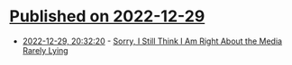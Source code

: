 # [Published on 2022-12-29](index.md)

* [2022-12-29, 20:32:20](https://news.ycombinator.com/item?id=34177554) - [Sorry, I Still Think I Am Right About the Media Rarely Lying](https://astralcodexten.substack.com/p/sorry-i-still-think-i-am-right-about)
